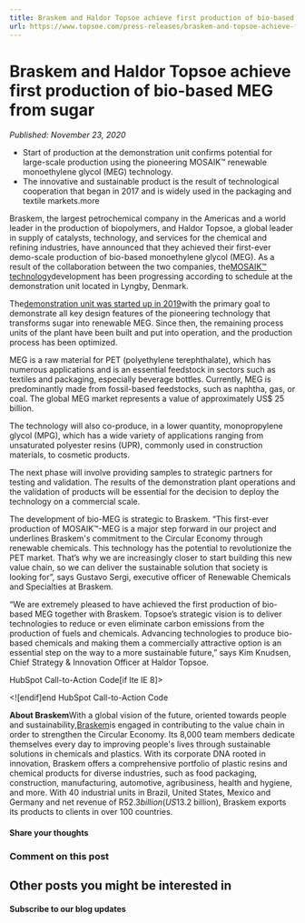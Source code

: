 ```yaml
---
title: Braskem and Haldor Topsoe achieve first production of bio-based MEG from sugar
url: https://www.topsoe.com/press-releases/braskem-and-topsoe-achieve-first-production-of-bio-based-meg-from-sugar#main-content
---
```


# Braskem and Haldor Topsoe achieve first production of bio-based MEG from sugar

*Published: November 23, 2020*

- Start of production at the demonstration unit confirms potential for large-scale production using the pioneering MOSAIK™ renewable monoethylene glycol (MEG) technology.
- The innovative and sustainable product is the result of technological cooperation that began in 2017 and is widely used in the packaging and textile markets.more

Braskem, the largest petrochemical company in the Americas and a world leader in the production of biopolymers, and Haldor Topsoe, a global leader in supply of catalysts, technology, and services for the chemical and refining industries, have announced that they achieved their first-ever demo-scale production of bio-based monoethylene glycol (MEG). As a result of the collaboration between the two companies, the[MOSAIK™ technology](https://info.topsoe.com/biochemicals)development has been progressing according to schedule at the demonstration unit located in Lyngby, Denmark.

The[demonstration unit was started up in 2019](/braskem-and-haldor-topsoe-start-up-demo-unit-for-developing-renewable-meg)with the primary goal to demonstrate all key design features of the pioneering technology that transforms sugar into renewable MEG. Since then, the remaining process units of the plant have been built and put into operation, and the production process has been optimized.

MEG is a raw material for PET (polyethylene terephthalate), which has numerous applications and is an essential feedstock in sectors such as textiles and packaging, especially beverage bottles. Currently, MEG is predominantly made from fossil-based feedstocks, such as naphtha, gas, or coal. The global MEG market represents a value of approximately US$ 25 billion.

The technology will also co-produce, in a lower quantity, monopropylene glycol (MPG), which has a wide variety of applications ranging from unsaturated polyester resins (UPR), commonly used in construction materials, to cosmetic products.

The next phase will involve providing samples to strategic partners for testing and validation. The results of the demonstration plant operations and the validation of products will be essential for the decision to deploy the technology on a commercial scale.

The development of bio-MEG is strategic to Braskem. “This first-ever production of MOSAIK™-MEG is a major step forward in our project and underlines Braskem's commitment to the Circular Economy through renewable chemicals. This technology has the potential to revolutionize the PET market. That’s why we are increasingly closer to start building this new value chain, so we can deliver the sustainable solution that society is looking for”, says Gustavo Sergi, executive officer of Renewable Chemicals and Specialties at Braskem.

“We are extremely pleased to have achieved the first production of bio-based MEG together with Braskem. Topsoe’s strategic vision is to deliver technologies to reduce or even eliminate carbon emissions from the production of fuels and chemicals. Advancing technologies to produce bio-based chemicals and making them a commercially attractive option is an essential step on the way to a more sustainable future,” says Kim Knudsen, Chief Strategy & Innovation Officer at Haldor Topsoe.

HubSpot Call-to-Action Code[if lte IE 8]><div id="hs-cta-ie-element"></div><![endif][](https://cta-redirect.hubspot.com/cta/redirect/2115834/7cbf3491-27e6-4d2e-8e07-2ab5a58a6280)end HubSpot Call-to-Action Code

**About Braskem**With a global vision of the future, oriented towards people and sustainability,[Braskem](https://www.braskem.com.br/usa)is engaged in contributing to the value chain in order to strengthen the Circular Economy. Its 8,000 team members dedicate themselves every day to improving people's lives through sustainable solutions in chemicals and plastics. With its corporate DNA rooted in innovation, Braskem offers a comprehensive portfolio of plastic resins and chemical products for diverse industries, such as food packaging, construction, manufacturing, automotive, agribusiness, health and hygiene, and more. With 40 industrial units in Brazil, United States, Mexico and Germany and net revenue of R$52.3 billion (US$13.2 billion), Braskem exports its products to clients in over 100 countries.

#### Share your thoughts

### Comment on this post

## Other posts you might be interested in

#### Subscribe to our blog updates
